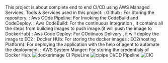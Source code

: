 This project is about complete end to end CI/CD using AWS Managed Services.
Tools & Services used in this project:
  : Github : For Storing the repository.
  : Aws COde Pipeline: For Invoking the CodeBuild and CodeDeploy.
  : Aws CodeBuild: For the continuous Integration , it contains all the steps from building images to push image.(it will push the image to DockerHub)
  : Aws Code Deploy: For COntinuos Delivery , it will deploy the image to EC2
  : Docker HUb: For storing the docker images
  : EC2(hosting Platform): For deploying the application with the help of agent to automate the deployment.
  : AWS System Manger: For storing the credentials of Docker Hub.
![dockerimage](https://github.com/user-attachments/assets/e0de4594-2d4e-42f4-82bc-f6f538b10091)
CI PipeLine
![cipipe](https://github.com/user-attachments/assets/75a49bea-82d9-4b2c-b53a-b1ed7fad9f03)
CI/CD Pipeline 
![CIC](https://github.com/user-attachments/assets/09601dab-3e6f-4d6b-bd7b-65b3a096f74b)
